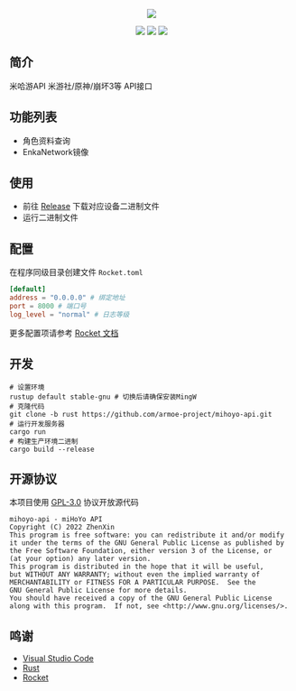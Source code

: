 <div align="center">

![][banner]

![][rust]
![][rocket]
![][license]

</div>

## 简介

米哈游API 米游社/原神/崩坏3等 API接口

## 功能列表

* 角色资料查询
* EnkaNetwork镜像


## 使用

* 前往 [Release](release) 下载对应设备二进制文件
* 运行二进制文件
  
## 配置

在程序同级目录创建文件 `Rocket.toml`

```toml
[default]
address = "0.0.0.0" # 绑定地址
port = 8000 # 端口号
log_level = "normal" # 日志等级
```

更多配置项请参考 [Rocket 文档](https://rocket.rs/v0.5-rc/guide/configuration)

## 开发

```shell
# 设置环境
rustup default stable-gnu # 切换后请确保安装MingW
# 克隆代码
git clone -b rust https://github.com/armoe-project/mihoyo-api.git
# 运行开发服务器
cargo run
# 构建生产环境二进制
cargo build --release
```

## 开源协议

本项目使用 [GPL-3.0](LICENSE) 协议开放源代码

```text
mihoyo-api - miHoYo API
Copyright (C) 2022 ZhenXin
This program is free software: you can redistribute it and/or modify
it under the terms of the GNU General Public License as published by
the Free Software Foundation, either version 3 of the License, or
(at your option) any later version.
This program is distributed in the hope that it will be useful,
but WITHOUT ANY WARRANTY; without even the implied warranty of
MERCHANTABILITY or FITNESS FOR A PARTICULAR PURPOSE.  See the
GNU General Public License for more details.
You should have received a copy of the GNU General Public License
along with this program.  If not, see <http://www.gnu.org/licenses/>.
```

## 鸣谢

* [Visual Studio Code](https://code.visualstudio.com/)
* [Rust](https://www.rust-lang.org/zh-CN/)
* [Rocket](https://rocket.rs/)

[banner]: https://socialify.git.ci/armoe-project/mihoyo-api/image?forks=1&issues=1&language=1&name=1&owner=1&pulls=1&stargazers=1&theme=Light

[rust]: https://img.shields.io/badge/rust-1.64.0--2021-blue?style=for-the-badge

[rocket]: https://img.shields.io/badge/rocket-0.5.0--rc.2-blue?style=for-the-badge

[license]: https://img.shields.io/github/license/RealHeart/ZMusic?style=for-the-badge
